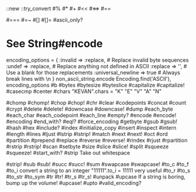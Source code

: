 ::new
::try_convert
#%
#*
#+
#<<
#<=>
#==

#===
#=~
#[]
#[]=
#ascii_only?
# See String#encode
  encoding_options = {
    :invalid           => :replace,  # Replace invalid byte sequences
    :undef             => :replace,  # Replace anything not defined in ASCII
    :replace           => '',        # Use a blank for those replacements
    :universal_newline => true       # Always break lines with \n
  }
  non_ascii_string.encode Encoding.find('ASCII'), encoding_options
#b
#bytes
#bytesize
#byteslice
#capitalize
#capitalize!
#casecmp
#center
#chars
 "KEVAN".chars =
  "K" "E" "V" "A" "N"
  
  
#chomp
#chomp!
#chop
#chop!
#chr
#clear
#codepoints
#concat
#count
#crypt
#delete
#delete!
#downcase
#downcase!
#dump
#each_byte
#each_char
#each_codepoint
#each_line
#empty?
#encode
#encode!
#encoding
#end_with?
#eql?
#force_encoding
#getbyte
#gsub
#gsub!
#hash
#hex
#include?
#index
#initialize_copy
#insert
#inspect
#intern
#length
#lines
#ljust
#lstrip
#lstrip!
#match
#next
#next!
#oct
#ord
#partition
#prepend
#replace
#reverse
#reverse!
#rindex
#rjust
#rpartition
#rstrip
#rstrip!
#scan
#setbyte
#size
#slice
#slice!
#split
#squeeze
#squeeze!
#start_with?
#strip
 Take out whitespace 
 
#strip!
#sub
#sub!
#succ
#succ!
#sum
#swapcase
#swapcase!
#to_c
#to_f
#to_i
convert a string to an integer
 "11111".to_i = 11111
  very useful
#to_r
#to_s
#to_str
#to_sym
#tr
#tr!
#tr_s
#tr_s!
#unpack
#upcase
 If a string is boring, bump up the volume!
#upcase!
#upto
#valid_encoding?
